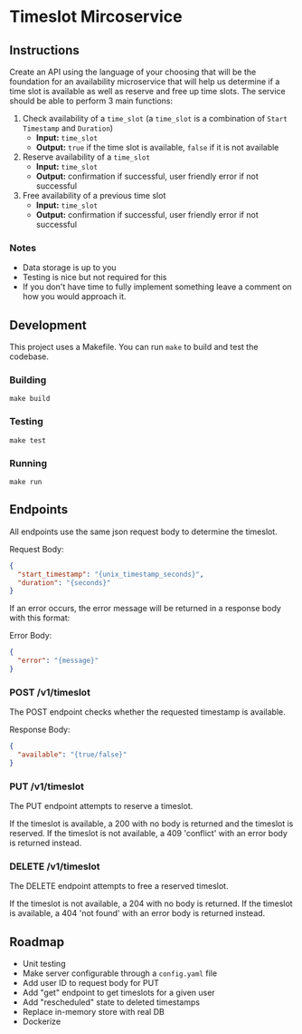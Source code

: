 # Timeslot Mircoservice

## Instructions
Create an API using the language of your choosing that will be the foundation for an availability microservice that will help us determine if a time slot is available as well as reserve and free up time slots.
The service should be able to perform 3 main functions:

1. Check availability of a `time_slot` (a `time_slot` is a combination of `Start Timestamp` and `Duration`)
   - **Input:** `time_slot`
   - **Output:** `true` if the time slot is available, `false` if it is not available
2. Reserve availability of a `time_slot`
   - **Input:** `time_slot`
   - **Output:** confirmation if successful, user friendly error if not successful
3. Free availability of a previous time slot
   - **Input:** `time_slot`
   - **Output:** confirmation if successful, user friendly error if not successful

### Notes
- Data storage is up to you
- Testing is nice but not required for this
- If you don't have time to fully implement something leave a comment on how you would approach it.

## Development
This project uses a Makefile. You can run `make` to build and test the codebase.

### Building
`make build`

### Testing
`make test`

### Running
`make run`

## Endpoints
All endpoints use the same json request body to determine the timeslot.

Request Body:
```json
{
  "start_timestamp": "{unix_timestamp_seconds}",
  "duration": "{seconds}"
}
```

If an error occurs, the error message will be returned in a response body with this format:

Error Body:
```json
{
  "error": "{message}"
}
```

### POST /v1/timeslot
The POST endpoint checks whether the requested timestamp is available.

Response Body:
```json
{
  "available": "{true/false}"
}
```

### PUT /v1/timeslot
The PUT endpoint attempts to reserve a timeslot.

If the timeslot is available, a 200 with no body is returned and the timeslot is reserved.
If the timeslot is not available, a 409 'conflict' with an error body is returned instead.

### DELETE /v1/timeslot
The DELETE endpoint attempts to free a reserved timeslot.

If the timeslot is not available, a 204 with no body is returned.
If the timeslot is available, a 404 'not found' with an error body is returned instead.

## Roadmap
+ Unit testing
+ Make server configurable through a `config.yaml` file
+ Add user ID to request body for PUT
+ Add "get" endpoint to get timeslots for a given user
+ Add "rescheduled" state to deleted timestamps
+ Replace in-memory store with real DB
+ Dockerize
